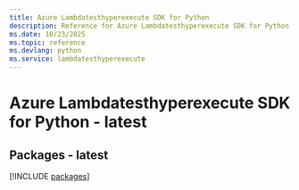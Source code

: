 ```yaml
---
title: Azure Lambdatesthyperexecute SDK for Python
description: Reference for Azure Lambdatesthyperexecute SDK for Python
ms.date: 10/23/2025
ms.topic: reference
ms.devlang: python
ms.service: lambdatesthyperexecute
---
```

# Azure Lambdatesthyperexecute SDK for Python - latest
## Packages - latest
[!INCLUDE [packages](lambdatesthyperexecute-index.md)]